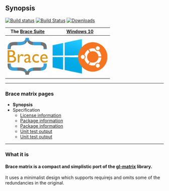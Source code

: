 ## Synopsis

[![Build status](https://ci.appveyor.com/api/projects/status/bdfpmn5gt2ffj626/branch/master?svg=true)](https://ci.appveyor.com/project/restarian/brace-document/branch/master) [![Build Status](https://travis-ci.org/restarian/brace_document.svg?branch=master)](https://travis-ci.org/restarian/brace_document) [![Downloads](https://img.shields.io/npm/dm/brace_document.svg?svg=true)](https://npmjs.org/package/brace_document)

| **The [Brace Suite]** | **[Windows 10]**          |
|:---------------------:|:-------------------------:|
| ![Brace logo]         | ![Windows 10 logo]        |

[Brace Suite]: https://github.com/restarian/restarian/tree/master/brace/
[Windows 10]: https://query.prod.cms.rt.microsoft.com/cms/api/am/binary/RE1voQq

[Windows 10 logo]: https://raw.githubusercontent.com/restarian/restarian/master/doc/image/ubuntu_windows_logo.png
[Brace logo]: https://raw.githubusercontent.com/restarian/restarian/master/brace/doc/image/brace_logo_small.png

---
### Brace matrix pages
* **Synopsis**
* Specification
  * [License information](https://github.com/restarian/brace_matrix/blob/master/docs/specification/license_information.md)
  * [Package information](https://github.com/restarian/brace_matrix/blob/master/docs/specification/package_information.md)
  * [Package information](https://github.com/restarian/brace_matrix/blob/master/docs/specification/package_information.md)
  * [Unit test output](https://github.com/restarian/brace_matrix/blob/master/docs/specification/unit_test_output.md)
  * [Unit test output](https://github.com/restarian/brace_matrix/blob/master/docs/specification/unit_test_output.md)

---

### What it is 
#### Brace matrix is a compact and simplistic port of the [gl-matrix](https://github.com/toji/gl-matrix) library.
It uses a minimalist design which supports requirejs and omits some of the redundancies in the original.

